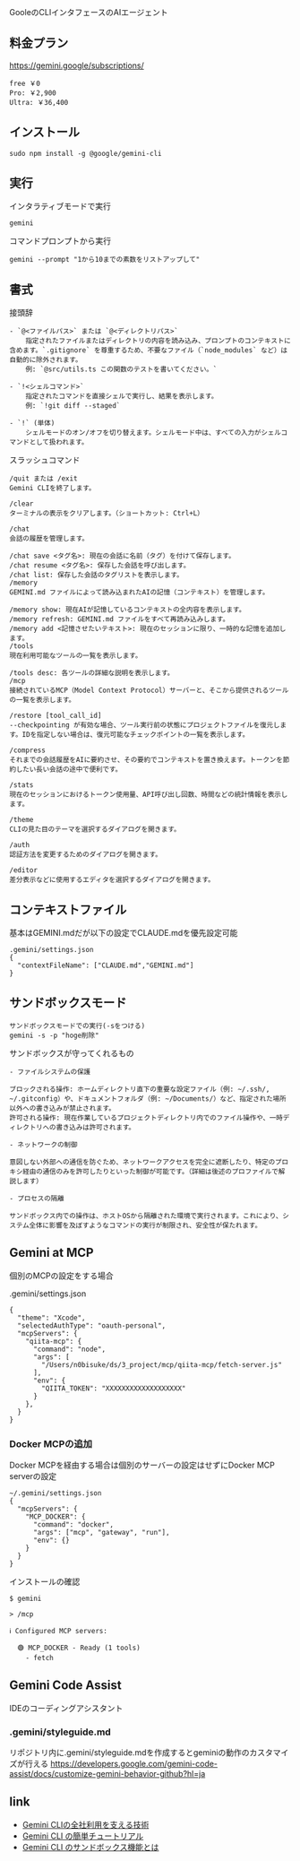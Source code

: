 
GooleのCLIインタフェースのAIエージェント

## 料金プラン

https://gemini.google/subscriptions/

```
free ￥0
Pro: ￥2,900
Ultra: ￥36,400
```


## インストール

```
sudo npm install -g @google/gemini-cli
```

## 実行

インタラティブモードで実行

```
gemini
```

コマンドプロンプトから実行

```
gemini --prompt "1から10までの素数をリストアップして" 
```

## 書式

接頭辞
```
- `@<ファイルパス>` または `@<ディレクトリパス>`  
    指定されたファイルまたはディレクトリの内容を読み込み、プロンプトのコンテキストに含めます。`.gitignore` を尊重するため、不要なファイル（`node_modules` など）は自動的に除外されます。  
    例: `@src/utils.ts この関数のテストを書いてください。`
    
- `!<シェルコマンド>`  
    指定されたコマンドを直接シェルで実行し、結果を表示します。  
    例: `!git diff --staged`
    
- `!` (単体)  
    シェルモードのオン/オフを切り替えます。シェルモード中は、すべての入力がシェルコマンドとして扱われます。
```

スラッシュコマンド

```
/quit または /exit
Gemini CLIを終了します。

/clear
ターミナルの表示をクリアします。（ショートカット: Ctrl+L）

/chat
会話の履歴を管理します。

/chat save <タグ名>: 現在の会話に名前（タグ）を付けて保存します。
/chat resume <タグ名>: 保存した会話を呼び出します。
/chat list: 保存した会話のタグリストを表示します。
/memory
GEMINI.md ファイルによって読み込まれたAIの記憶（コンテキスト）を管理します。

/memory show: 現在AIが記憶しているコンテキストの全内容を表示します。
/memory refresh: GEMINI.md ファイルをすべて再読み込みします。
/memory add <記憶させたいテキスト>: 現在のセッションに限り、一時的な記憶を追加します。
/tools
現在利用可能なツールの一覧を表示します。

/tools desc: 各ツールの詳細な説明を表示します。
/mcp
接続されているMCP（Model Context Protocol）サーバーと、そこから提供されるツールの一覧を表示します。

/restore [tool_call_id]
--checkpointing が有効な場合、ツール実行前の状態にプロジェクトファイルを復元します。IDを指定しない場合は、復元可能なチェックポイントの一覧を表示します。

/compress
それまでの会話履歴をAIに要約させ、その要約でコンテキストを置き換えます。トークンを節約したい長い会話の途中で便利です。

/stats
現在のセッションにおけるトークン使用量、API呼び出し回数、時間などの統計情報を表示します。

/theme
CLIの見た目のテーマを選択するダイアログを開きます。

/auth
認証方法を変更するためのダイアログを開きます。

/editor
差分表示などに使用するエディタを選択するダイアログを開きます。

```

## コンテキストファイル

基本はGEMINI.mdだが以下の設定でCLAUDE.mdを優先設定可能
```
.gemini/settings.json
{
  "contextFileName": ["CLAUDE.md","GEMINI.md"]
}
```

## サンドボックスモード

```
サンドボックスモードでの実行(-sをつける)
gemini -s -p "hoge削除"
```

サンドボックスが守ってくれるもの

```
- ファイルシステムの保護

ブロックされる操作: ホームディレクトリ直下の重要な設定ファイル（例: ~/.ssh/, ~/.gitconfig）や、ドキュメントフォルダ（例: ~/Documents/）など、指定された場所以外への書き込みが禁止されます。
許可される操作: 現在作業しているプロジェクトディレクトリ内でのファイル操作や、一時ディレクトリへの書き込みは許可されます。

- ネットワークの制御

意図しない外部への通信を防ぐため、ネットワークアクセスを完全に遮断したり、特定のプロキシ経由の通信のみを許可したりといった制御が可能です。（詳細は後述のプロファイルで解説します）

- プロセスの隔離

サンドボックス内での操作は、ホストOSから隔離された環境で実行されます。これにより、システム全体に影響を及ぼすようなコマンドの実行が制限され、安全性が保たれます。
```

## Gemini at MCP

個別のMCPの設定をする場合

.gemini/settings.json
```
{
  "theme": "Xcode",
  "selectedAuthType": "oauth-personal",
  "mcpServers": {
    "qiita-mcp": {
      "command": "node",
      "args": [
        "/Users/n0bisuke/ds/3_project/mcp/qiita-mcp/fetch-server.js"
      ],
      "env": {
        "QIITA_TOKEN": "XXXXXXXXXXXXXXXXXXX"
      }
    },
  }
}
```

### Docker MCPの追加

Docker MCPを経由する場合は個別のサーバーの設定はせずにDocker MCP serverの設定

```
~/.gemini/settings.json
{
  "mcpServers": {
    "MCP_DOCKER": {
      "command": "docker",
      "args": ["mcp", "gateway", "run"],
      "env": {}
    }
  }
}
```

インストールの確認


```
$ gemini

> /mcp

ℹ Configured MCP servers:
 
  🟢 MCP_DOCKER - Ready (1 tools)
    - fetch
```

## Gemini Code Assist

IDEのコーディングアシスタント

### .gemini/styleguide.md 

リポジトリ内に.gemini/styleguide.mdを作成するとgeminiの動作のカスタマイズが行える
https://developers.google.com/gemini-code-assist/docs/customize-gemini-behavior-github?hl=ja

## link

- [Gemini CLIの全社利用を支える技術](https://techblog.zozo.com/entry/technologies-supporting-company-wide-use-of-gemini-cli)
- [Gemini CLI の簡単チュートリアル](https://zenn.dev/schroneko/articles/gemini-cli-tutorial)
- [Gemini CLI のサンドボックス機能とは](https://tech.algomatic.jp/entry/2025/06/26/055948)